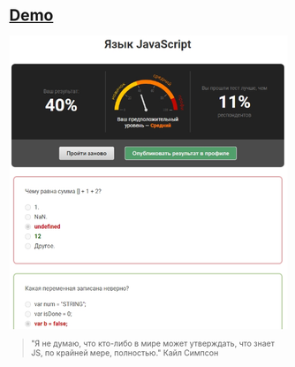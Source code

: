 # [Demo](https://muborizmirzoev.github.io/quiz-generate/)
![Пример теста](images/result.jpg "Пример теста")

>"Я не думаю, что кто-либо в мире может утверждать, что знает JS, по крайней мере, полностью." Кайл Симпсон
